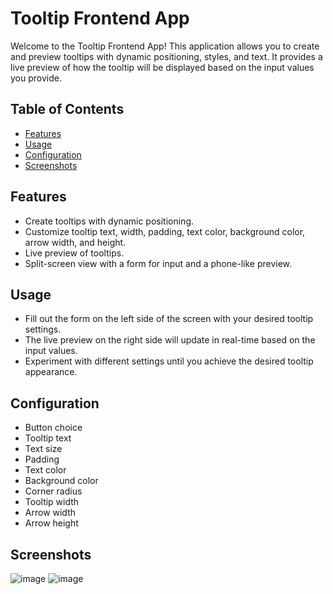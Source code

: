 # Tooltip Frontend App


Welcome to the Tooltip Frontend App! This application allows you to create and preview tooltips with dynamic positioning, styles, and text. It provides a live preview of how the tooltip will be displayed based on the input values you provide.

## Table of Contents

- [Features](#features)
- [Usage](#usage)
- [Configuration](#configuration)
- [Screenshots](#screenshots)


## Features

- Create tooltips with dynamic positioning.
- Customize tooltip text, width, padding, text color, background color, arrow width, and height.
- Live preview of tooltips.
- Split-screen view with a form for input and a phone-like preview.

## Usage

- Fill out the form on the left side of the screen with your desired tooltip settings.
- The live preview on the right side will update in real-time based on the input values.
- Experiment with different settings until you achieve the desired tooltip appearance.

## Configuration
- Button choice
- Tooltip text
- Text size
- Padding
- Text color
- Background color
- Corner radius
- Tooltip width
- Arrow width
- Arrow height

## Screenshots

![image](https://github.com/RishiSanthalia/Tooltip-Webpage/assets/113021530/5b4e008b-19db-40c6-8079-01681d1b5f8e)
![image](https://github.com/RishiSanthalia/Tooltip-Webpage/assets/113021530/fb0f8bf9-c19d-49e9-8f9c-1aa93b114540)
